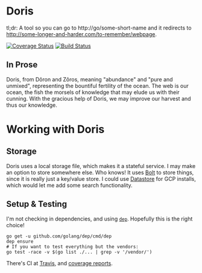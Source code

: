 # Doris

tl;dr: A tool so you can go to http://go/some-short-name and it redirects to http://some-longer-and-harder.com/to-remember/webpage.

[![Coverage Status](https://coveralls.io/repos/github/jshirley/doris/badge.svg?branch=master)](https://coveralls.io/github/jshirley/doris?branch=master)
[![Build Status](https://travis-ci.org/jshirley/doris.svg?branch=master)](https://travis-ci.org/jshirley/doris)

## In Prose

Doris, from Dôron and Zôros, meaning "abundance" and "pure and unmixed",
representing the bountiful fertility of the ocean. The web is our ocean, the
fish the morsels of knowledge that may elude us with their cunning. With the
gracious help of Doris, we may improve our harvest and thus our knowledge.

# Working with Doris

## Storage

Doris uses a local storage file, which makes it a stateful service. I may make
an option to store somewhere else. Who knows! It uses
[Bolt](https://github.com/boltdb/bolt) to store things, since it is really just
a key/value store. I could use [Datastore](https://cloud.google.com/datastore/)
for GCP installs, which would let me add some search functionality.

## Setup & Testing

I'm not checking in dependencies, and using
[`dep`](https://github.com/golang/dep). Hopefully this is the right choice!

```
go get -u github.com/golang/dep/cmd/dep
dep ensure
# If you want to test everything but the vendors:
go test -race -v $(go list ./... | grep -v '/vendor/')
```

There's CI at [Travis](https://travis-ci.org/jshirley/doris), and
[coverage reports](https://coveralls.io/github/jshirley/doris).
